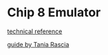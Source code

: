 Chip 8 Emulator
===============

[technical reference](http://devernay.free.fr/hacks/chip8/C8TECH10.HTM)

[guide by Tania Rascia](https://www.taniarascia.com/writing-an-emulator-in-javascript-chip8/)
